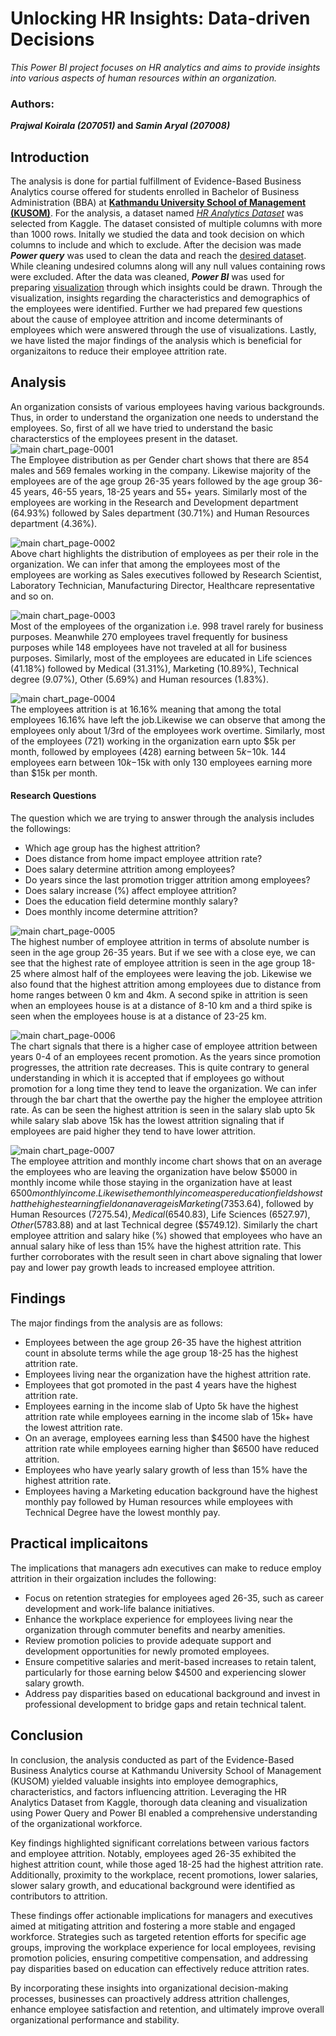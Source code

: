 # Unlocking HR Insights: Data-driven Decisions
*This Power BI project focuses on HR analytics and aims to provide insights into various aspects of human resources within an organization.*  

### **Authors:**
***Prajwal Koirala (207051)* and *Samin Aryal (207008)***

## Introduction  
The analysis is done for partial fulfillment of Evidence-Based Business Analytics course offered for students enrolled in Bachelor of Business Administration (BBA) at [**Kathmandu University School of Management (KUSOM)**](https://som.ku.edu.np/). For the analysis, a dataset named [*HR Analytics Dataset*](https://www.kaggle.com/datasets/saadharoon27/hr-analytics-dataset) was selected from Kaggle. The dataset consisted of multiple columns with more than 1000 rows. Initally we studied the data and took decision on which columns to include and which to exclude. After the decision was made ***Power query*** was used to clean the data and reach the [desired dataset](https://github.com/koirala99/Pair-Project/blob/main/Working%20file.xlsx). While cleaning undesired columns along will any null values containing rows were excluded. After the data was cleaned, ***Power BI*** was used for preparing [visualization](https://github.com/koirala99/Pair-Project/blob/main/Analytics.pbix) through which insights could be drawn. Through the visualization, insights regarding the characteristics and demographics of the employees were identified. Further we had prepared few questions about the cause of employee attrition and income determinants of employees which were answered through the use of visualizations. Lastly, we have listed the major findings of the analysis which is beneficial for organizaitons to reduce their employee attrition rate. 

## Analysis  
An organization consists of various employees having various backgrounds. Thus, in order to understand the organization one needs to understand the employees. So, first of all we have tried to understand the basic characterstics of the employees present in the dataset.  
![main chart_page-0001](https://github.com/koirala99/Pair-Project/assets/38663887/9c1eb02f-d7e8-458d-9fa5-50e533b4ba6e)    
The Employee distribution as per Gender chart shows that there are 854 males and 569 females working in the company. Likewise majority of the employees are of the age group 26-35 years followed by the age group 36-45 years, 46-55 years, 18-25 years and 55+ years. Similarly most of the employees are working in the Research and Development department (64.93%) followed by Sales department (30.71%) and Human Resources department (4.36%).  

![main chart_page-0002](https://github.com/koirala99/Pair-Project/assets/38663887/f6570ae0-f96b-492a-ae71-e5a67fc3f41d)  
Above chart highlights the distribution of employees as per their role in the organization. We can infer that among the employees most of the employees are working as Sales executives followed by Research Scientist, Laboratory Technician, Manufacturing Director, Healthcare representative and so on.  

![main chart_page-0003](https://github.com/koirala99/Pair-Project/assets/38663887/7f0305f9-dcff-4401-95ce-ddf386cc75b6)   
Most of the employees of the organization i.e. 998 travel rarely for business purposes. Meanwhile 270 employees travel frequently for business purposes while 148 employees have not traveled at all for business purposes. Similarly, most of the employees are educated in Life sciences (41.18%) followed by Medical (31.31%), Marketing (10.89%), Technical degree (9.07%), Other (5.69%) and Human resources (1.83%).  

![main chart_page-0004](https://github.com/koirala99/Pair-Project/assets/38663887/ba6124a8-52e4-47aa-a6fc-a982da372361)  
The employees attrition is at 16.16% meaning that among the total employees 16.16% have left the job.Likewise we can observe that among the employees only about 1/3rd of the employees work overtime. Similarly, most of the employees (721) working in the organization earn upto $5k per month, followed by employees (428) earning between $5k-$10k. 144 employees earn between $10k-$15k with only 130 employees earning more than $15k per month.  

#### Research Questions
The question which we are trying to answer through the analysis includes the followings:  
* Which age group has the highest attrition?
* Does distance from home impact employee attrition rate?
* Does salary determine attrition among employees?
* Do years since the last promotion trigger attrition among employees?
* Does salary increase (%) affect employee attrition?
* Does the education field determine monthly salary?
* Does monthly income determine attrition?

![main chart_page-0005](https://github.com/koirala99/Pair-Project/assets/38663887/b3c109a2-2a6a-4534-b419-af249e549254)   
The highest number of employee attrition in terms of absolute number is seen in the age group 26-35 years. But if we see with a close eye, we can see that the highest rate of employee attrition is seen in the age group 18-25 where almost half of the employees were leaving the job. Likewise we also found that the highest attrition among employees due to distance from home ranges between 0 km and 4km. A second spike in attrition is seen when an employees house is at a distance of 8-10 km and a third spike is seen when the employees house is at a distance of 23-25 km.  

![main chart_page-0006](https://github.com/koirala99/Pair-Project/assets/38663887/f4cf6d5d-9244-4f1c-967d-7863d5ec1531)  
The chart signals that there is a higher case of employee attrition between years 0-4 of an employees recent promotion. As the years since promotion progresses, the attrition rate decreases. This is quite contrary to general understanding in which it is accepted that if employees go without promotion for a long time they tend to leave the organization. We can infer through the bar chart that the owerthe pay the higher the employee attrition rate. As can be seen the highest attrition is seen in the salary slab upto 5k while salary slab above 15k has the lowest attrition signaling that if employees are paid higher they tend to have lower attrition.  

![main chart_page-0007](https://github.com/koirala99/Pair-Project/assets/38663887/0ae00158-f7b8-4ed8-8199-aaa6258fd5d6)   
The employee attrition and monthly income chart shows that on an average the employees who are leaving the organization have below $5000 in monthly income while those staying in the organization have at least $6500 monthly income. Likewise the monthly income as per education field shows that the highest earning field on an average is Marketing ($7353.64), followed by Human Resources ($7275.54), Medical ($6540.83), Life Sciences ($6527.97), Other ($5783.88) and at last Technical degree ($5749.12). Similarly the chart employee attrition and salary hike (%) showed that employees who have an annual salary hike of less than 15% have the highest attrition rate. This further corroborates with the result seen in chart above signaling that lower pay and lower pay growth leads to increased employee attrition.  

## Findings  
The major findings from the analysis are as follows:
* Employees between the age group 26-35 have the highest attrition count in absolute terms while the age group 18-25 has the highest attrition rate.
* Employees living near the organization have the highest attrition rate. 
* Employees that got promoted in the past 4 years have the highest attrition rate. 
* Employees earning in the income slab of Upto 5k have the highest attrition rate while employees earning in the income slab of 15k+ have the lowest attrition rate. 
* On an average, employees earning less than $4500 have the highest attrition rate while employees earning higher than $6500 have reduced attrition. 
* Employees who have yearly salary growth of less than 15% have the highest attrition rate.
* Employees having a Marketing education background have the highest monthly pay followed by Human resources while employees with Technical Degree have the lowest monthly pay. 

## Practical implicaitons
The implications that managers adn executives can make to reduce employ attrition in their orgaization includes the following:  
* Focus on retention strategies for employees aged 26-35, such as career development and work-life balance initiatives.
* Enhance the workplace experience for employees living near the organization through commuter benefits and nearby amenities.
* Review promotion policies to provide adequate support and development opportunities for newly promoted employees.
* Ensure competitive salaries and merit-based increases to retain talent, particularly for those earning below $4500 and experiencing slower salary growth.
* Address pay disparities based on educational background and invest in professional development to bridge gaps and retain technical talent.

## Conclusion  
In conclusion, the analysis conducted as part of the Evidence-Based Business Analytics course at Kathmandu University School of Management (KUSOM) yielded valuable insights into employee demographics, characteristics, and factors influencing attrition. Leveraging the HR Analytics Dataset from Kaggle, thorough data cleaning and visualization using Power Query and Power BI enabled a comprehensive understanding of the organizational workforce.  

Key findings highlighted significant correlations between various factors and employee attrition. Notably, employees aged 26-35 exhibited the highest attrition count, while those aged 18-25 had the highest attrition rate. Additionally, proximity to the workplace, recent promotions, lower salaries, slower salary growth, and educational background were identified as contributors to attrition.  

These findings offer actionable implications for managers and executives aimed at mitigating attrition and fostering a more stable and engaged workforce. Strategies such as targeted retention efforts for specific age groups, improving the workplace experience for local employees, revising promotion policies, ensuring competitive compensation, and addressing pay disparities based on education can effectively reduce attrition rates.  

By incorporating these insights into organizational decision-making processes, businesses can proactively address attrition challenges, enhance employee satisfaction and retention, and ultimately improve overall organizational performance and stability. 














